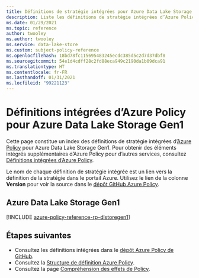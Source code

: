 ```yaml
---
title: Définitions de stratégie intégrées pour Azure Data Lake Storage Gen1
description: Liste les définitions de stratégie intégrées d’Azure Policy pour Azure Data Lake Storage Gen1. Ces définitions de stratégie intégrées fournissent des approches courantes pour la gestion de vos ressources Azure.
ms.date: 01/29/2021
ms.topic: reference
author: twooley
ms.author: twooley
ms.service: data-lake-store
ms.custom: subject-policy-reference
ms.openlocfilehash: 18bd78fc115695483245ecdc385d5c2d7d37dbf8
ms.sourcegitcommit: 54e1d4cdff28c2fd88eca949c2190da1b09dca91
ms.translationtype: HT
ms.contentlocale: fr-FR
ms.lasthandoff: 01/31/2021
ms.locfileid: "99221123"
---
```

# <a name="azure-policy-built-in-definitions-for-azure-data-lake-storage-gen1"></a>Définitions intégrées d’Azure Policy pour Azure Data Lake Storage Gen1

Cette page constitue un index des définitions de stratégie intégrées d’[Azure Policy](../governance/policy/overview.md) pour Azure Data Lake Storage Gen1. Pour obtenir des éléments intégrés supplémentaires d’Azure Policy pour d’autres services, consultez [Définitions intégrées d’Azure Policy](../governance/policy/samples/built-in-policies.md).

Le nom de chaque définition de stratégie intégrée est un lien vers la définition de la stratégie dans le portail Azure. Utilisez le lien de la colonne **Version** pour voir la source dans le [dépôt GitHub Azure Policy](https://github.com/Azure/azure-policy).

## <a name="azure-data-lake-storage-gen1"></a>Azure Data Lake Storage Gen1

[!INCLUDE [azure-policy-reference-rp-dlstoregen1](../../includes/policy/reference/byrp/microsoft.datalakestore.md)]

## <a name="next-steps"></a>Étapes suivantes

- Consultez les définitions intégrées dans le [dépôt Azure Policy de GitHub](https://github.com/Azure/azure-policy).
- Consultez la [Structure de définition Azure Policy](../governance/policy/concepts/definition-structure.md).
- Consultez la page [Compréhension des effets de Policy](../governance/policy/concepts/effects.md).
